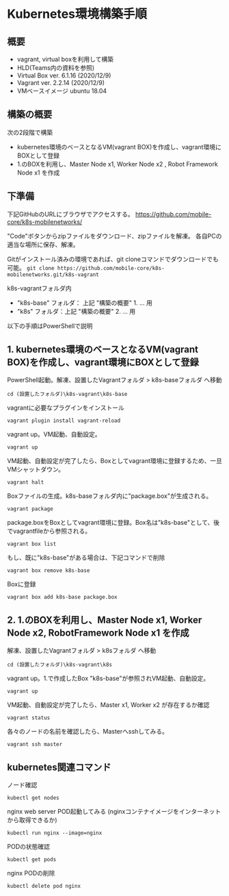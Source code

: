 # Kubernetes環境構築手順

## 概要

* vagrant, virtual boxを利用して構築
* HLD(Teams内の資料を参照)
* Virtual Box ver. 6.1.16 (2020/12/9)
* Vagrant  ver. 2.2.14 (2020/12/9)
* VMベースイメージ ubuntu 18.04

## 構築の概要
次の2段階で構築
* kubernetes環境のベースとなるVM(vagrant BOX)を作成し、vagrant環境にBOXとして登録
* 1.のBOXを利用し、Master Node x1, Worker Node x2 , Robot Framework Node x1 を作成

## 下準備
下記GitHubのURLにブラウザでアクセスする。
https://github.com/mobile-core/k8s-mobilenetworks/

"Code"ボタンからzipファイルをダウンロード、zipファイルを解凍。
各自PCの適当な場所に保存、解凍。

Gitがインストール済みの環境であれば、git cloneコマンドでダウンロードでも可能。
`git clone https://github.com/mobile-core/k8s-mobilenetworks.git/k8s-vagrant`


k8s-vagrantフォルダ内
* "k8s-base" フォルダ： 上記 "構築の概要" 1. ... 用
* "k8s" フォルダ：上記 "構築の概要" 2.  ... 用

以下の手順はPowerShellで説明
## 1. kubernetes環境のベースとなるVM(vagrant BOX)を作成し、vagrant環境にBOXとして登録
PowerShell起動。解凍、設置したVagrantフォルダ > k8s-baseフォルダ へ移動

`cd (設置したフォルダ)\k8s-vagrant\k8s-base`

vagrantに必要なプラグインをインストール 

`vagrant plugin install vagrant-reload` 

vagrant up。VM起動、自動設定。

`vagrant up`

VM起動、自動設定が完了したら、Boxとしてvagrant環境に登録するため、一旦VMシャットダウン。 

`vagrant halt`

Boxファイルの生成。k8s-baseフォルダ内に"package.box"が生成される。

`vagrant package`

package.boxをBoxとしてvagrant環境に登録。Box名は"k8s-base"として、後でvagrantfileから参照される。

`vagrant box list`

もし、既に"k8s-base"がある場合は、下記コマンドで削除

`vagrant box remove k8s-base`

Boxに登録

`vagrant box add k8s-base package.box`


## 2. 1.のBOXを利用し、Master Node x1, Worker Node x2, RobotFramework Node x1 を作成
解凍、設置したVagrantフォルダ > k8sフォルダ へ移動

`cd (設置したフォルダ)\k8s-vagrant\k8s`

vagrant up。1.で作成したBox "k8s-base"が参照されVM起動、自動設定。

`vagrant up`

VM起動、自動設定が完了したら、Master x1, Worker x2 が存在するか確認

`vagrant status`

各々のノードの名前を確認したら、Masterへsshしてみる。

`vagrant ssh master`

## kubernetes関連コマンド
ノード確認

`kubectl get nodes`

nginx web server POD起動してみる (nginxコンテナイメージをインターネットから取得できるか)

`kubectl run nginx --image=nginx`

PODの状態確認

`kubectl get pods`

nginx PODの削除

`kubectl delete pod nginx`
 